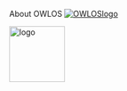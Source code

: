 About OWLOS
[![OWLOSlogo](https://raw.githubusercontent.com/KirinDenis/owlos/master/Documentation/logo.png)](https://github.com/KirinDenis/owlos/)

<img src="https://raw.githubusercontent.com/KirinDenis/owlos/master/Documentation/logo.png" alt="logo" width="100"/>

